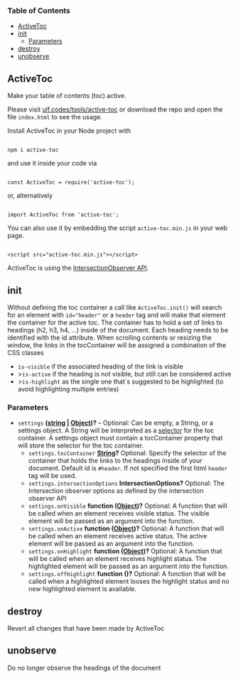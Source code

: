 <!-- Generated by documentation.js. Update this documentation by updating the source code. -->

### Table of Contents

-   [ActiveToc][1]
-   [init][2]
    -   [Parameters][3]
-   [destroy][4]
-   [unobserve][5]

## ActiveToc

Make your table of contents (toc) active.

Please visit <a href="https://ulf.codes/tools/active-toc/">ulf.codes/tools/active-toc</a> or 
download the repo and open the file <code>index.html</code> to see the usage.

Install ActiveToc in your Node project with 

<pre><code>
npm i active-toc
</code></pre>

and use it inside your code via 

<pre><code>
const ActiveToc = require('active-toc');
</code></pre>

or, alternatively 

<pre><code>
import ActiveToc from 'active-toc';
</code></pre>

You can also use it by embedding the script <code>active-toc.min.js</code> in your web page.

<pre><code>
&lt;script src="active-toc.min.js">&lt;/script>
</code></pre> 

ActiveToc is using the <a href="https://developer.mozilla.org/en-US/docs/Web/API/Intersection_Observer_API">IntersectionObserver API</a>.

## init

Without defining the toc container a call like <code>ActiveToc.init()</code> will search for an element
with <code>id="header"</code> or a <code>header</code> tag and will make that element the container for the active toc.
The container has to hold a set of links to headings (h2, h3, h4, ...) inside of the document. Each heading needs to be identified with the id attribute.
When scrolling contents or resizing the window, the links in the tocContainer will be assigned a combination of the CSS classes  

<ul>
<li><code>is-visible</code> if the associated heading of the link is visible</li>
<li>><code>is-active</code> if the heading is not visible, but still can be considered active</li>
<li>><code>is-highlight</code> as the single one that´s suggested to be highlighted (to avoid highlighting multiple entries)</li>
</ul>

### Parameters

-   `settings` **([string][6] \| [Object][7])?** – Optional: Can be empty, a String, or a settings object. A String will be interpreted as a <a href="https://developer.mozilla.org/en-US/docs/Web/API/Document_object_model/Locating_DOM_elements_using_selectors">selector</a> for the toc container. A settings object must contain a tocContainer property that will store the selector for the toc container.
    -   `settings.tocContainer` **[String][6]?** Optional: Specify the selector of the container that holds the links to the headings inside of your document. Default id is <code>#header</code>. If not specified the first html <code>header</code> tag will be used.
    -   `settings.intersectionOptions` **IntersectionOptions?** Optional: The Intersection observer options as defined by the intersection observer API
    -   `settings.onVisible` **function ([Object][7])?** Optional: A function that will be called when an element receives visible status. The visible element will be passed as an argument into the function.
    -   `settings.onActive` **function ([Object][7])?** Optional: A function that will be called when an element receives active status. The active element will be passed as an argument into the function.
    -   `settings.onHighlight` **function ([Object][7])?** Optional: A function that will be called when an element receives highlight status. The highlighted element will be passed as an argument into the function.
    -   `settings.offHighlight` **function ()?** Optional: A function that will be called when a highlighted element looses the highlight status and no new highlighted element is available.

## destroy

Revert all changes that have been made by ActiveToc

## unobserve

Do no longer observe the headings of the document

[1]: #activetoc

[2]: #init

[3]: #parameters

[4]: #destroy

[5]: #unobserve

[6]: https://developer.mozilla.org/docs/Web/JavaScript/Reference/Global_Objects/String

[7]: https://developer.mozilla.org/docs/Web/JavaScript/Reference/Global_Objects/Object
